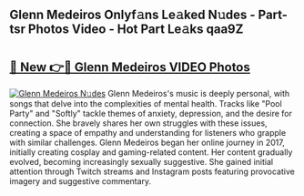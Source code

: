 ## Glenn Medeiros Onlyf𝚊ns Le𝚊ked N𝚞des - Part-tsr Photos Video - Hot Part Le𝚊ks qaa9Z

# <h2><a href="http://ac10280.deff.icu/?id=Glenn+Medeiros">🔗 New 👉🔴 Glenn Medeiros VIDEO Photos</a></h2>

[![Glenn Medeiros N𝚞des](https://i.imgur.com/rIISA9y.gif)](http://ac10280.deff.icu/?id=Glenn+Medeiros)
Glenn Medeiros's music is deeply personal, with songs that delve into the complexities of mental health. Tracks like "Pool Party" and "Softly" tackle themes of anxiety, depression, and the desire for connection. She bravely shares her own struggles with these issues, creating a space of empathy and understanding for listeners who grapple with similar challenges. Glenn Medeiros began her online journey in 2017, initially creating cosplay and gaming-related content. Her content gradually evolved, becoming increasingly sexually suggestive. She gained initial attention through Twitch streams and Instagram posts featuring provocative imagery and suggestive commentary.
